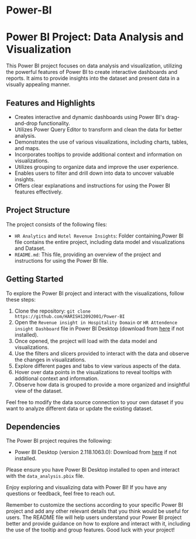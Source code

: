 # Power-BI

# Power BI Project: Data Analysis and Visualization

This Power BI project focuses on data analysis and visualization, utilizing the powerful features of Power BI to create interactive dashboards and reports. It aims to provide insights into the dataset and present data in a visually appealing manner.

## Features and Highlights

- Creates interactive and dynamic dashboards using Power BI's drag-and-drop functionality.
- Utilizes Power Query Editor to transform and clean the data for better analysis.
- Demonstrates the use of various visualizations, including charts, tables, and maps.
- Incorporates tooltips to provide additional context and information on visualizations.
- Utilizes grouping to organize data and improve the user experience.
- Enables users to filter and drill down into data to uncover valuable insights.
- Offers clear explanations and instructions for using the Power BI features effectively.

## Project Structure

The project consists of the following files:

- `HR Analytics` and `Hotel Revenue Insights`: Folder containing,Power BI file contains the entire project, including data model and visualizations and Dataset.
- `README.md`: This file, providing an overview of the project and instructions for using the Power BI file.

## Getting Started

To explore the Power BI project and interact with the visualizations, follow these steps:

1. Clone the repository: `git clone https://github.com/HARISH12092001/Power-BI`
2. Open the `Revenue insight in Hospitality Domain` or `HR Attendence insight Dashboard` file in Power BI Desktop (download from [here](https://powerbi.microsoft.com/desktop/) if not installed).
3. Once opened, the project will load with the data model and visualizations.
4. Use the filters and slicers provided to interact with the data and observe the changes in visualizations.
5. Explore different pages and tabs to view various aspects of the data.
6. Hover over data points in the visualizations to reveal tooltips with additional context and information.
7. Observe how data is grouped to provide a more organized and insightful view of the dataset.

Feel free to modify the data source connection to your own dataset if you want to analyze different data or update the existing dataset.

## Dependencies

The Power BI project requires the following:

- Power BI Desktop (version 2.118.1063.0): Download from [here](https://powerbi.microsoft.com/desktop/) if not installed.

Please ensure you have Power BI Desktop installed to open and interact with the `data_analysis.pbix` file.


Enjoy exploring and visualizing data with Power BI! If you have any questions or feedback, feel free to reach out.

Remember to customize the sections according to your specific Power BI project and add any other relevant details that you think would be useful for users. The README file will help users understand your Power BI project better and provide guidance on how to explore and interact with it, including the use of the tooltip and group features. Good luck with your project!
